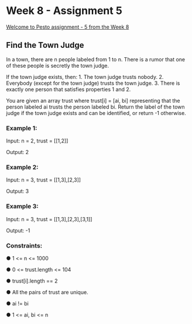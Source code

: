 # Week 8 - Assignment 5

[Welcome to Pesto assignment - 5 from the Week 8](https://pestotech.teachable.com/courses/1782350/lectures/40231418)

## Find the Town Judge

In a town, there are n people labeled from 1 to n. There is a rumor that one of these people is secretly the town judge.

If the town judge exists, then: 1. The town judge trusts nobody. 2. Everybody (except for the town judge) trusts the town judge. 3. There is exactly one person that satisfies properties 1 and 2.

You are given an array trust where trust[i] = [ai, bi] representing that the person labeled ai trusts the person labeled bi. Return the label of the town judge if the town judge exists and can be identified, or return -1 otherwise.

### Example 1:

Input: n = 2, trust = [[1,2]]

Output: 2

### Example 2:

Input: n = 3, trust = [[1,3],[2,3]]

Output: 3

### Example 3:

Input: n = 3, trust = [[1,3],[2,3],[3,1]]

Output: -1

### Constraints:

● 1 <= n <= 1000

● 0 <= trust.length <= 104

● trust[i].length == 2

● All the pairs of trust are unique.

● ai != bi

● 1 <= ai, bi <= n
